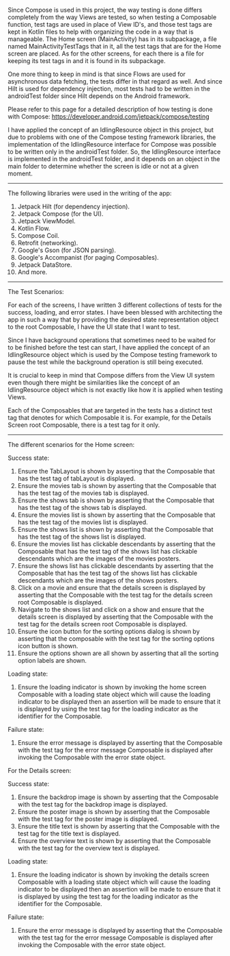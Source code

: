 Since Compose is used in this project, the way testing is done differs completely from the way Views are tested, so when testing a Composable function, test tags are used in place of View ID's, and those test tags are kept in Kotlin files to help with organizing the code in a way that is manageable. The Home screen (MainActivity) has in its subpackage, a file named MainActivityTestTags that in it, all the test tags that are for the Home screen are placed. As for the other screens, for each there is a file for keeping its test tags in and it is found in its subpackage.

One more thing to keep in mind is that since Flows are used for asynchronous data fetching, the tests differ in that regard as well. And since Hilt is used for dependency injection, most tests had to be written in the androidTest folder since Hilt depends on the Android framework.

Please refer to this page for a detailed description of how testing is done with Compose: https://developer.android.com/jetpack/compose/testing

I have applied the concept of an IdlingResource object in this project, but due to problems with one of the Compose testing framework libraries, the implementation of the IdlingResource interface for Compose was possible to be written only in the androidTest folder. So, the IdlingResource interface is implemented in the androidTest folder, and it depends on an object in the main folder to determine whether the screen is idle or not at a given moment.  

--------------------------------------------------

The following libraries were used in the writing of the app:
1. Jetpack Hilt (for dependency injection).
2. Jetpack Compose (for the UI).
3. Jetpack ViewModel.
4. Kotlin Flow.
5. Compose Coil.
6. Retrofit (networking).
7. Google's Gson (for JSON parsing).
8. Google's Accompanist (for paging Composables).
9. Jetpack DataStore.
10. And more.

--------------------------------------------------

The Test Scenarios:

For each of the screens, I have written 3 different collections of tests for the success, loading, and error states. I have been blessed with architecting the app in such a way that by providing the desired state representation object to the root Composable, I have the UI state that I want to test.

Since I have background operations that sometimes need to be waited for to be finished before the test can start, I have applied the concept of an IdlingResource object which is used by the Compose testing framework to pause the test while the background operation is still being executed.

It is crucial to keep in mind that Compose differs from the View UI system even though there might be similarities like the concept of an IdlingResource object which is not exactly like how it is applied when testing Views.

Each of the Composables that are targeted in the tests has a distinct test tag that denotes for which Composable it is. For example, for the Details Screen root Composable, there is a test tag for it only. 

--------------------------------------------------

The different scenarios for the Home screen:

Success state:
1. Ensure the TabLayout is shown by asserting that the Composable that has the test tag of tabLayout is displayed.
2. Ensure the movies tab is shown by asserting that the Composable that has the test tag of the movies tab is displayed.
3. Ensure the shows tab is shown by asserting that the Composable that has the test tag of the shows tab is displayed.
4. Ensure the movies list is shown by asserting that the Composable that has the test tag of the movies list is displayed.
5. Ensure the shows list is shown by asserting that the Composable that has the test tag of the shows list is displayed.
6. Ensure the movies list has clickable descendants by asserting that the Composable that has the test tag of the shows list has clickable descendants which are the images of the movies posters.
7. Ensure the shows list has clickable descendants by asserting that the Composable that has the test tag of the shows list has clickable descendants which are the images of the shows posters.
8. Click on a movie and ensure that the details screen is displayed by asserting that the Composable with the test tag for the details screen root Composable is displayed.
9. Navigate to the shows list and click on a show and ensure that the details screen is displayed by asserting that the Composable with the test tag for the details screen root Composable is displayed.
10. Ensure the icon button for the sorting options dialog is shown by asserting that the composable with the test tag for the sorting options icon button is shown.
11. Ensure the options shown are all shown by asserting that all the sorting option labels are shown.

Loading state:
1. Ensure the loading indicator is shown by invoking the home screen Composable with a loading state object which will cause the loading indicator to be displayed then an assertion will be made to ensure that it is displayed by using the test tag for the loading indicator as the identifier for the Composable.

Failure state:
1. Ensure the error message is displayed by asserting that the Composable with the test tag for the error message Composable is displayed after invoking the Composable with the error state object.


For the Details screen:

Success state:
1. Ensure the backdrop image is shown by asserting that the Composable with the test tag for the backdrop image is displayed.
2. Ensure the poster image is shown by asserting that the Composable with the test tag for the poster image is displayed.
3. Ensure the title text is shown by asserting that the Composable with the test tag for the title text is displayed.
4. Ensure the overview text is shown by asserting that the Composable with the test tag for the overview text is displayed.

Loading state:
1. Ensure the loading indicator is shown by invoking the details screen Composable with a loading state object which will cause the loading indicator to be displayed then an assertion will be made to ensure that it is displayed by using the test tag for the loading indicator as the identifier for the Composable.

Failure state:
1. Ensure the error message is displayed by asserting that the Composable with the test tag for the error message Composable is displayed after invoking the Composable with the error state object.
